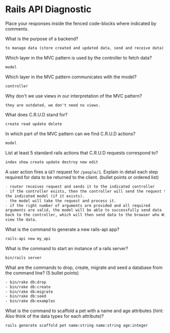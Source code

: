 # Rails API Diagnostic

Place your responses inside the fenced code-blocks where indicated by comments.

What is the purpose of a backend?

```md
to manage data (store created and updated data, send and receive data)
```

Which layer in the MVC pattern is used by the controller to fetch data?

```md
model
```

Which layer in the MVC pattern communicates with the model?

```md
controller
```

Why don't we use views in our interpretation of the MVC pattern?

```md
they are outdated, we don't need no views.
```

What does C.R.U.D stand for?

```md
create read update delete
```

In which part of the MVC pattern can we find C.R.U.D actions?

```md
model
```

List at least 5 standard rails actions that C.R.U.D requests correspond to?

```md
index show create update destroy new edit
```

A user action fires a `GET` request for `/people/1`. Explain in detail each step
required for data to be returned to the client. (bullet points or ordered list)

```md
- router receives request and sends it to the indicated controller
- if the controller exists, then the controller will send the request to
the indicated model (if it exists).
- the model will take the request and process it.
- if the right number of arguments are provided and all required
arguments are valid, the model will be able to successfully send data
back to the controller, which will then send data to the browser who Will
view the data.
```

What is the command to generate a new rails-api app?

```bash
rails-api new my_api
```

What is the command to start an instance of a rails server?

```bash
bin/rails server
```

What are the commands to drop, create, migrate and seed a database from the command
line? (5 bullet points)

```bash
- bin/rake db:drop
- bin/rake db:create
- bin/rake db:migrate
- bin/rake db:seed
- bin/rake db:examples
```

What is the command to scaffold a pet with a name and age attributes (hint:
Also think of the data types for each attribute)?

```bash
rails generate scaffold pet name:string name:string age:integer
```
